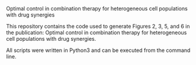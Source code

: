Optimal control in combination therapy for heterogeneous cell populations with drug synergies

This repository contains the code used to generate Figures 2, 3, 5, and 6 in the publication: 
Optimal control in combination therapy for heterogeneous cell populations with drug synergies. 

All scripts were written in Python3 and can be executed from the command line. 
